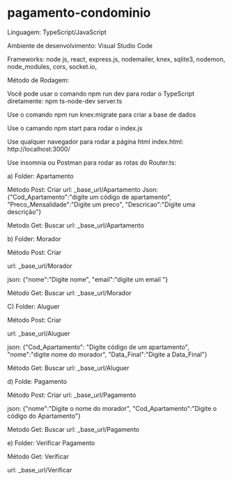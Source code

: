 # pagamento-condominio


Linguagem: TypeScript/JavaScript

Ambiente de desenvolvimento: Visual Studio Code

Frameworks: node js, react, express.js, nodemailer, knex, sqlite3, nodemon, node_modules, cors, socket.io,

Método de Rodagem:

Você pode usar o comando npm run dev para rodar o TypeScript diretamente: npm ts-node-dev server.ts

Use o comando npm run knex:migrate para criar a base de dados

Use o camando npm start para rodar o index.js 

Use qualquer navegador para rodar a página html index.html: http://localhost:3000/

Use insomnia ou Postman para rodar as rotas do Router.ts:

a) Folder: Apartamento 

Método Post: Criar
  url: _base_url/Apartamento
  Json: {"Cod_Apartamento":"digite um código de apartamento",
  "Preco_Mensalidade":"Digite um preco",
  "Descricao":"Digite uma descrição"}

  Metodo Get: Buscar
  url: _base_url/Apartamento

b) Folder: Morador

Método Post: Criar

url: _base_url/Morador

json: {"nome":"Digite nome",
        "email":"digite um email "}

  Método Get: Buscar
  url: _base_url/Morador


  C) Folder: Aluguer

  Método Post: Criar

  url: _base_url/Aluguer

  json: {"Cod_Apartamento": "Digite código de um apartamento",
  "nome":"digite nome do morador",
  "Data_Final":"Digite a Data_Final"}

  Método Get: Buscar
  url: _base_url/Aluguer

  d) Folde: Pagamento

  Método Post: Criar
  url: _base_url/Pagamento

  json: {"nome":"Digite o nome do morador",
  "Cod_Apartamento":"Digite o código do Apartamento"}

  Metodo Get: Buscar 
  url: _base_url/Pagamento

  e) Folder: Verificar Pagamento

  Método Get: Verificar

  url: _base_url/Verificar

  


